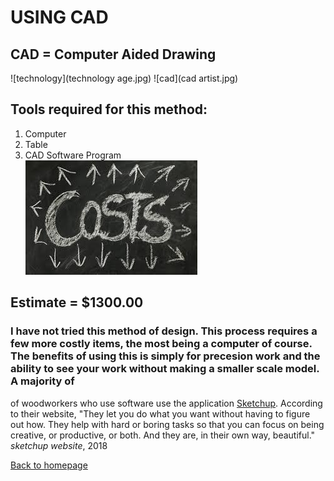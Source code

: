 # USING CAD  
## CAD = Computer Aided Drawing  
![technology](technology age.jpg) ![cad](cad artist.jpg)  
## Tools required for this method:  
1. Computer  
1. Table  
1. CAD Software Program  
![cost](cost.jpg)  
## Estimate = $1300.00  
### I have not tried this method of design. This process requires a few more costly items, the most being a computer of course. The benefits of using this is simply for precesion work and the ability to see your work without making a smaller scale model. A majority of  
of woodworkers who use software use the application [Sketchup](https://www.sketchup.com/3Dfor/woodworking). According to their website,
"They let you do what you want without having to figure out how. They help with hard or boring tasks so that you can focus on being creative, or productive, or both. And they are, in their own way, beautiful." *sketchup website*, 2018

[Back to homepage](index.md)


